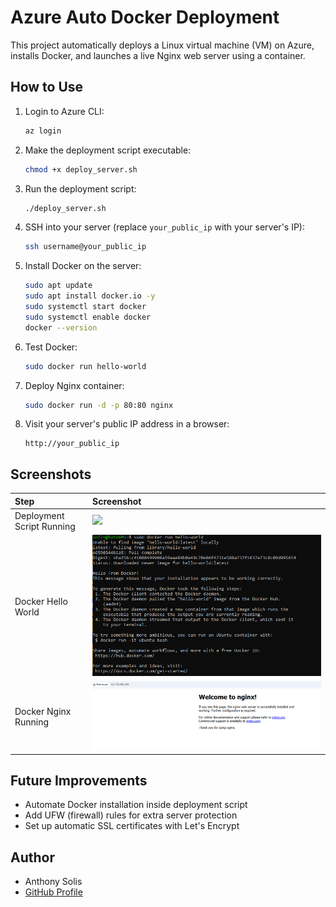 # Azure Auto Docker Deployment

This project automatically deploys a Linux virtual machine (VM) on Azure, installs Docker, and launches a live Nginx web server using a container.

## How to Use

1. Login to Azure CLI:

    ```bash
    az login
    ```

2. Make the deployment script executable:

    ```bash
    chmod +x deploy_server.sh
    ```

3. Run the deployment script:

    ```bash
    ./deploy_server.sh
    ```

4. SSH into your server (replace `your_public_ip` with your server's IP):

    ```bash
    ssh username@your_public_ip
    ```

5. Install Docker on the server:

    ```bash
    sudo apt update
    sudo apt install docker.io -y
    sudo systemctl start docker
    sudo systemctl enable docker
    docker --version
    ```

6. Test Docker:

    ```bash
    sudo docker run hello-world
    ```

7. Deploy Nginx container:

    ```bash
    sudo docker run -d -p 80:80 nginx
    ```

8. Visit your server's public IP address in a browser:

    ```
    http://your_public_ip
    ```

## Screenshots

| Step | Screenshot |
|:---|:---|
| Deployment Script Running | ![](./Screenshots/deployment_script_run.png) |
| Docker Hello World | ![](./Screenshots/docker_hello_world.png) |
| Docker Nginx Running | ![](./Screenshots/docker_nginx_running.png) |

## Future Improvements

- Automate Docker installation inside deployment script
- Add UFW (firewall) rules for extra server protection
- Set up automatic SSL certificates with Let's Encrypt

## Author

- Anthony Solis
- [GitHub Profile](https://github.com/ASolis2)
